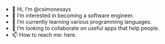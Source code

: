 - 👋 Hi, I’m @csimonesays
- 👀 I’m interested in becoming a software engineer. 
- 🌱 I’m currently learning various programming languages.
- 💞️ I’m looking to collaborate on useful apps that help people.
- 📫 How to reach me: here.

<!---
csimonesays/csimonesays is a ✨ special ✨ repository because its `README.md` (this file) appears on your GitHub profile.
You can click the Preview link to take a look at your changes.
--->
